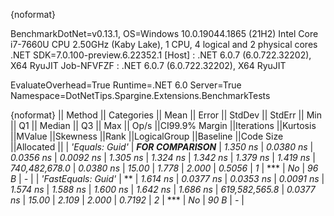 {noformat}

BenchmarkDotNet=v0.13.1, OS=Windows 10.0.19044.1865 (21H2)
Intel Core i7-7660U CPU 2.50GHz (Kaby Lake), 1 CPU, 4 logical and 2 physical cores
.NET SDK=7.0.100-preview.6.22352.1
  [Host]     : .NET 6.0.7 (6.0.722.32202), X64 RyuJIT
  Job-NFVFZF : .NET 6.0.7 (6.0.722.32202), X64 RyuJIT

EvaluateOverhead=True  Runtime=.NET 6.0  Server=True  
Namespace=DotNetTips.Spargine.Extensions.BenchmarkTests  

{noformat}
||            Method ||        Categories ||    Mean ||    Error ||   StdDev ||   StdErr ||     Min ||      Q1 ||  Median ||      Q3 ||     Max ||         Op/s ||CI99.9% Margin ||Iterations ||Kurtosis ||MValue ||Skewness ||Rank ||LogicalGroup ||Baseline ||Code Size ||Allocated ||
|     *'Equals: Guid'* | ***FOR COMPARISON*** | *1.350 ns* | *0.0380 ns* | *0.0356 ns* | *0.0092 ns* | *1.305 ns* | *1.324 ns* | *1.342 ns* | *1.379 ns* | *1.419 ns* | *740,482,678.0* |      *0.0380 ns* |      *15.00* |    *1.778* |  *2.000* |   *0.5056* |    *1* |            *** |       *No* |      *96 B* |         *-* |
| *'FastEquals: Guid'* |                   ** | *1.614 ns* | *0.0377 ns* | *0.0353 ns* | *0.0091 ns* | *1.574 ns* | *1.588 ns* | *1.600 ns* | *1.642 ns* | *1.686 ns* | *619,582,565.8* |      *0.0377 ns* |      *15.00* |    *2.109* |  *2.000* |   *0.7192* |    *2* |            *** |       *No* |      *90 B* |         *-* |
